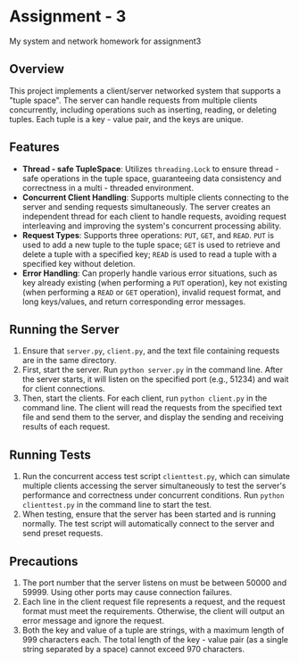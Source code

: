 # Assignment - 3
My system and network homework for assignment3

## Overview
This project implements a client/server networked system that supports a "tuple space". The server can handle requests from multiple clients concurrently, including operations such as inserting, reading, or deleting tuples. Each tuple is a key - value pair, and the keys are unique.

## Features
- **Thread - safe TupleSpace**: Utilizes `threading.Lock` to ensure thread - safe operations in the tuple space, guaranteeing data consistency and correctness in a multi - threaded environment.
- **Concurrent Client Handling**: Supports multiple clients connecting to the server and sending requests simultaneously. The server creates an independent thread for each client to handle requests, avoiding request interleaving and improving the system's concurrent processing ability.
- **Request Types**: Supports three operations: `PUT`, `GET`, and `READ`. `PUT` is used to add a new tuple to the tuple space; `GET` is used to retrieve and delete a tuple with a specified key; `READ` is used to read a tuple with a specified key without deletion.
- **Error Handling**: Can properly handle various error situations, such as key already existing (when performing a `PUT` operation), key not existing (when performing a `READ` or `GET` operation), invalid request format, and long keys/values, and return corresponding error messages.

## Running the Server
1. Ensure that `server.py`, `client.py`, and the text file containing requests are in the same directory.
2. First, start the server. Run `python server.py` in the command line. After the server starts, it will listen on the specified port (e.g., 51234) and wait for client connections.
3. Then, start the clients. For each client, run `python client.py` in the command line. The client will read the requests from the specified text file and send them to the server, and display the sending and receiving results of each request.

## Running Tests
1. Run the concurrent access test script `clienttest.py`, which can simulate multiple clients accessing the server simultaneously to test the server's performance and correctness under concurrent conditions. Run `python clienttest.py` in the command line to start the test.
2. When testing, ensure that the server has been started and is running normally. The test script will automatically connect to the server and send preset requests.

## Precautions
1. The port number that the server listens on must be between 50000 and 59999. Using other ports may cause connection failures.
2. Each line in the client request file represents a request, and the request format must meet the requirements. Otherwise, the client will output an error message and ignore the request.
3. Both the key and value of a tuple are strings, with a maximum length of 999 characters each. The total length of the key - value pair (as a single string separated by a space) cannot exceed 970 characters. 